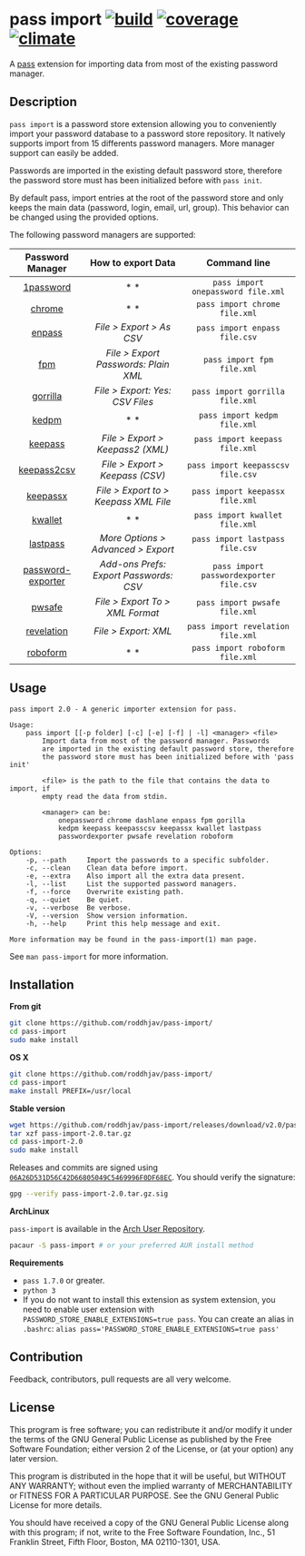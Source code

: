 # pass import [![build][build-img]][build-url] [![coverage][cover-img]][cover-url] [![climate][clima-img]][clima-url]

A [pass][pass] extension for importing data from most of the existing
password manager.

## Description
`pass import` is a password store extension allowing you to conveniently
import your password database to a password store repository. It natively
supports import from 15 differents password managers. More manager support can
easily be added.

Passwords are imported in the existing default password store, therefore
the password store must has been initialized before with `pass init`.

By default pass, import entries at the root of the password store and only keeps
the main data (password, login, email, url, group). This behavior can be changed
using the provided options.

The following password managers are supported:

|          **Password Manager**          |         **How to export Data**         |             **Command line**            |
|:--------------------------------------:|:--------------------------------------:|:---------------------------------------:|
|         [1password][1password]         |                   * *                  |    `pass import onepassword file.xml`   |
|            [chrome][chrome]            |                   * *                  |      `pass import chrome file.xml`      |
|            [enpass][enpass]            |        *File > Export > As CSV*        |      `pass import enpass file.csv`      |
|               [fpm][fpm]               |  *File > Export Passwords: Plain XML*  |        `pass import fpm file.xml`       |
|          [gorrilla][gorrilla]          |     *File > Export: Yes: CSV Files*    |     `pass import gorrilla file.xml`     |
|             [kedpm][kedpm]             |                   * *                  |       `pass import kedpm file.xml`      |
|           [keepass][keepass]           |    *File > Export > Keepass2 (XML)*    |      `pass import keepass file.xml`     |
|         [keepass2csv][keepass]         |     *File > Export > Keepass (CSV)*    |    `pass import keepasscsv file.csv`    |
|          [keepassx][keepassx]          |  *File > Export to > Keepass XML File* |     `pass import keepassx file.xml`     |
|           [kwallet][kwallet]           |                   * *                  |      `pass import kwallet file.xml`     |
|          [lastpass][lastpass]          |   *More Options > Advanced > Export*   |     `pass import lastpass file.csv`     |
| [password-exporter][password-exporter] | *Add-ons Prefs: Export Passwords: CSV* | `pass import passwordexporter file.csv` |
|            [pwsafe][pwsafe]            |     *File > Export To > XML Format*    |      `pass import pwsafe file.xml`      |
|        [revelation][revelation]        |          *File > Export: XML*          |    `pass import revelation file.xml`    |
|          [roboform][roboform]          |                   * *                  |     `pass import roboform file.xml`     |







## Usage

```
pass import 2.0 - A generic importer extension for pass.

Usage:
    pass import [[-p folder] [-c] [-e] [-f] | -l] <manager> <file>
        Import data from most of the password manager. Passwords
        are imported in the existing default password store, therefore
        the password store must has been initialized before with 'pass init'

        <file> is the path to the file that contains the data to import, if
        empty read the data from stdin.

        <manager> can be:
        	onepassword chrome dashlane enpass fpm gorilla
        	kedpm keepass keepasscsv keepassx kwallet lastpass
        	passwordexporter pwsafe revelation roboform

Options:
    -p, --path     Import the passwords to a specific subfolder.
    -c, --clean    Clean data before import.
    -e, --extra    Also import all the extra data present.
    -l, --list     List the supported password managers.
    -f, --force    Overwrite existing path.
    -q, --quiet    Be quiet.
    -v, --verbose  Be verbose.
    -V, --version  Show version information.
    -h, --help	   Print this help message and exit.

More information may be found in the pass-import(1) man page.
```

See `man pass-import` for more information.


## Installation

**From git**
```sh
git clone https://github.com/roddhjav/pass-import/
cd pass-import
sudo make install
```

**OS X**
```sh
git clone https://github.com/roddhjav/pass-import/
cd pass-import
make install PREFIX=/usr/local
```

**Stable version**
```sh
wget https://github.com/roddhjav/pass-import/releases/download/v2.0/pass-import-2.0.tar.gz
tar xzf pass-import-2.0.tar.gz
cd pass-import-2.0
sudo make install
```

Releases and commits are signed using [`06A26D531D56C42D66805049C5469996F0DF68EC`][keys].
You should verify the signature:
```sh
gpg --verify pass-import-2.0.tar.gz.sig
```

**ArchLinux**

`pass-import` is available in the [Arch User Repository][aur].
```sh
pacaur -S pass-import # or your preferred AUR install method
```

**Requirements**
* `pass 1.7.0` or greater.
* `python 3`
* If you do not want to install this extension as system extension, you need to
enable user extension with `PASSWORD_STORE_ENABLE_EXTENSIONS=true pass`. You can
create an alias in `.bashrc`: `alias pass='PASSWORD_STORE_ENABLE_EXTENSIONS=true pass'`


## Contribution
Feedback, contributors, pull requests are all very welcome.


## License

This program is free software; you can redistribute it and/or
modify it under the terms of the GNU General Public License
as published by the Free Software Foundation; either version 2
of the License, or (at your option) any later version.

This program is distributed in the hope that it will be useful,
but WITHOUT ANY WARRANTY; without even the implied warranty of
MERCHANTABILITY or FITNESS FOR A PARTICULAR PURPOSE.  See the
GNU General Public License for more details.

You should have received a copy of the GNU General Public License
along with this program; if not, write to the Free Software
Foundation, Inc., 51 Franklin Street, Fifth Floor, Boston, MA  02110-1301, USA.

[build-img]: https://travis-ci.org/roddhjav/pass-import.svg?branch=master
[build-url]: https://travis-ci.org/roddhjav/pass-import
[cover-img]: https://coveralls.io/repos/github/roddhjav/pass-import/badge.svg?branch=master
[cover-url]: https://coveralls.io/github/roddhjav/pass-import?branch=master
[clima-img]: https://codeclimate.com/github/roddhjav/pass-import/badges/gpa.svg
[clima-url]: https://codeclimate.com/github/roddhjav/pass-import

[pass]: https://www.passwordstore.org/
[keys]: https://pujol.io/keys
[aur]: https://aur.archlinux.org/packages/pass-import

[1password]: https://1password.com/
[chrome]: https://support.google.com/chrome
[enpass]: https://www.enpass.io/
[fpm]: http://fpm.sourceforge.net/
[gorrilla]: https://github.com/zdia/gorilla/wiki
[kedpm]: http://kedpm.sourceforge.net/
[keepass]: keepass.info
[keepassx]: https://www.keepassx.org/
[kwallet]: https://utils.kde.org/projects/kwalletmanager/
[lastpass]: https://www.lastpass.com/
[password-exporter]: https://addons.mozilla.org/en-US/firefox/addon/password-exporter/
[pwsafe]: https://pwsafe.org/
[revelation]: https://revelation.olasagasti.info/
[roboform]: https://www.roboform.com/
